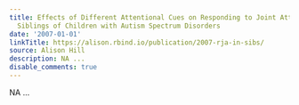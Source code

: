 ```yaml
---
title: Effects of Different Attentional Cues on Responding to Joint Attention in Younger
  Siblings of Children with Autism Spectrum Disorders
date: '2007-01-01'
linkTitle: https://alison.rbind.io/publication/2007-rja-in-sibs/
source: Alison Hill
description: NA ...
disable_comments: true
---
```

NA ...